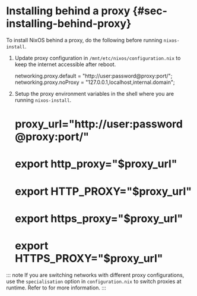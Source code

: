 # Installing behind a proxy {#sec-installing-behind-proxy}

To install NixOS behind a proxy, do the following before running `nixos-install`.

1.  Update proxy configuration in `/mnt/etc/nixos/configuration.nix` to keep the internet accessible after reboot.

      networking.proxy.default = "http://user:password@proxy:port/";
      networking.proxy.noProxy = "127.0.0.1,localhost,internal.domain";

2.  Setup the proxy environment variables in the shell where you are running `nixos-install`.

      # proxy_url="http://user:password@proxy:port/"
      # export http_proxy="$proxy_url"
      # export HTTP_PROXY="$proxy_url"
      # export https_proxy="$proxy_url"
      # export HTTPS_PROXY="$proxy_url"

::: note
If you are switching networks with different proxy configurations, use the `specialisation` option in `configuration.nix` to switch proxies at runtime. Refer to [](#ch-options) for more information.
:::
